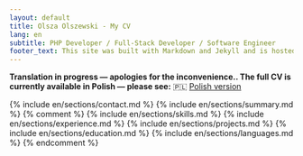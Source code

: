 ```yaml
---
layout: default
title: Olsza Olszewski - My CV
lang: en
subtitle: PHP Developer / Full-Stack Developer / Software Engineer
footer_text: This site was built with Markdown and Jekyll and is hosted on GitHub Pages. The source code is available on GitHub
---
```


**Translation in progress — apologies for the inconvenience.. The full CV is currently available in Polish — please see:** 🇵🇱 [Polish version](/pl/)

{% include en/sections/contact.md %}
{% include en/sections/summary.md %}
{% comment %}
{% include en/sections/skills.md %}
{% include en/sections/experience.md %}
{% include en/sections/projects.md %}
{% include en/sections/education.md %}
{% include en/sections/languages.md %}
{% endcomment %}